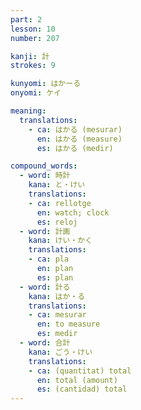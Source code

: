 ```yaml
---
part: 2
lesson: 10
number: 207

kanji: 計
strokes: 9

kunyomi: はかーる
onyomi: ケイ

meaning:
  translations:
    - ca: はかる (mesurar)
      en: はかる (measure)
      es: はかる (medir)

compound_words:
  - word: 時計
    kana: と・けい
    translations:
    - ca: rellotge
      en: watch; clock
      es: reloj
  - word: 計画
    kana: けい・かく
    translations:
    - ca: pla
      en: plan
      es: plan
  - word: 計る
    kana: はか・る
    translations:
    - ca: mesurar
      en: to measure
      es: medir
  - word: 合計
    kana: ごう・けい
    translations:
    - ca: (quantitat) total
      en: total (amount)
      es: (cantidad) total
---
```

